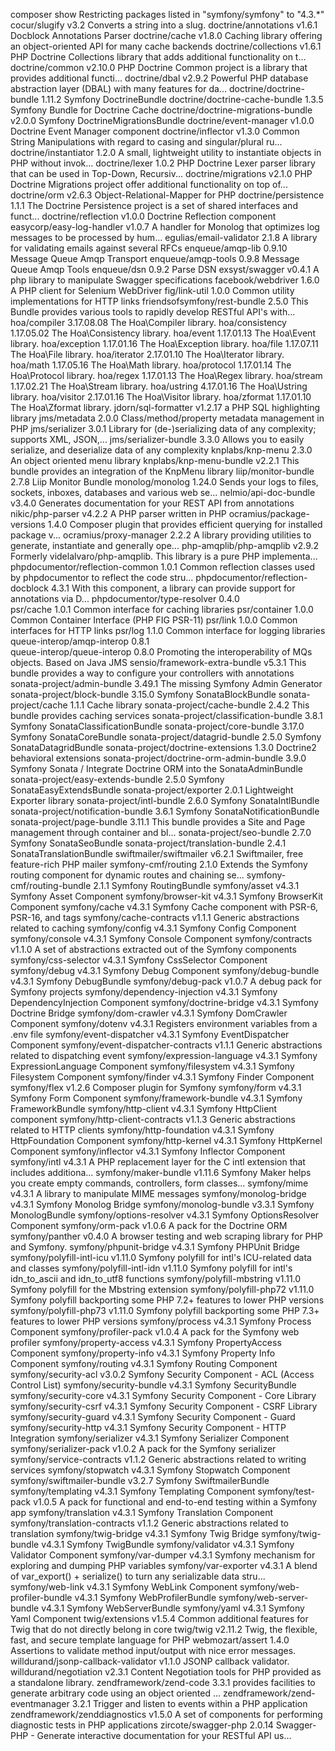 composer show
Restricting packages listed in "symfony/symfony" to "4.3.*"
cocur/slugify                            v3.2       Converts a string into a slug.
doctrine/annotations                     v1.6.1     Docblock Annotations Parser
doctrine/cache                           v1.8.0     Caching library offering an object-oriented API for many cache backends
doctrine/collections                     v1.6.1     PHP Doctrine Collections library that adds additional functionality on t...
doctrine/common                          v2.10.0    PHP Doctrine Common project is a library that provides additional functi...
doctrine/dbal                            v2.9.2     Powerful PHP database abstraction layer (DBAL) with many features for da...
doctrine/doctrine-bundle                 1.11.2     Symfony DoctrineBundle
doctrine/doctrine-cache-bundle           1.3.5      Symfony Bundle for Doctrine Cache
doctrine/doctrine-migrations-bundle      v2.0.0     Symfony DoctrineMigrationsBundle
doctrine/event-manager                   v1.0.0     Doctrine Event Manager component
doctrine/inflector                       v1.3.0     Common String Manipulations with regard to casing and singular/plural ru...
doctrine/instantiator                    1.2.0      A small, lightweight utility to instantiate objects in PHP without invok...
doctrine/lexer                           1.0.2      PHP Doctrine Lexer parser library that can be used in Top-Down, Recursiv...
doctrine/migrations                      v2.1.0     PHP Doctrine Migrations project offer additional functionality on top of...
doctrine/orm                             v2.6.3     Object-Relational-Mapper for PHP
doctrine/persistence                     1.1.1      The Doctrine Persistence project is a set of shared interfaces and funct...
doctrine/reflection                      v1.0.0     Doctrine Reflection component
easycorp/easy-log-handler                v1.0.7     A handler for Monolog that optimizes log messages to be processed by hum...
egulias/email-validator                  2.1.8      A library for validating emails against several RFCs
enqueue/amqp-lib                         0.9.10     Message Queue Amqp Transport
enqueue/amqp-tools                       0.9.8      Message Queue Amqp Tools
enqueue/dsn                              0.9.2      Parse DSN
exsyst/swagger                           v0.4.1     A php library to manipulate Swagger specifications
facebook/webdriver                       1.6.0      A PHP client for Selenium WebDriver
fig/link-util                            1.0.0      Common utility implementations for HTTP links
friendsofsymfony/rest-bundle             2.5.0      This Bundle provides various tools to rapidly develop RESTful API's with...
hoa/compiler                             3.17.08.08 The Hoa\Compiler library.
hoa/consistency                          1.17.05.02 The Hoa\Consistency library.
hoa/event                                1.17.01.13 The Hoa\Event library.
hoa/exception                            1.17.01.16 The Hoa\Exception library.
hoa/file                                 1.17.07.11 The Hoa\File library.
hoa/iterator                             2.17.01.10 The Hoa\Iterator library.
hoa/math                                 1.17.05.16 The Hoa\Math library.
hoa/protocol                             1.17.01.14 The Hoa\Protocol library.
hoa/regex                                1.17.01.13 The Hoa\Regex library.
hoa/stream                               1.17.02.21 The Hoa\Stream library.
hoa/ustring                              4.17.01.16 The Hoa\Ustring library.
hoa/visitor                              2.17.01.16 The Hoa\Visitor library.
hoa/zformat                              1.17.01.10 The Hoa\Zformat library.
jdorn/sql-formatter                      v1.2.17    a PHP SQL highlighting library
jms/metadata                             2.0.0      Class/method/property metadata management in PHP
jms/serializer                           3.0.1      Library for (de-)serializing data of any complexity; supports XML, JSON,...
jms/serializer-bundle                    3.3.0      Allows you to easily serialize, and deserialize data of any complexity
knplabs/knp-menu                         2.3.0      An object oriented menu library
knplabs/knp-menu-bundle                  v2.2.1     This bundle provides an integration of the KnpMenu library
liip/monitor-bundle                      2.7.8      Liip Monitor Bundle
monolog/monolog                          1.24.0     Sends your logs to files, sockets, inboxes, databases and various web se...
nelmio/api-doc-bundle                    v3.4.0     Generates documentation for your REST API from annotations
nikic/php-parser                         v4.2.2     A PHP parser written in PHP
ocramius/package-versions                1.4.0      Composer plugin that provides efficient querying for installed package v...
ocramius/proxy-manager                   2.2.2      A library providing utilities to generate, instantiate and generally ope...
php-amqplib/php-amqplib                  v2.9.2     Formerly videlalvaro/php-amqplib.  This library is a pure PHP implementa...
phpdocumentor/reflection-common          1.0.1      Common reflection classes used by phpdocumentor to reflect the code stru...
phpdocumentor/reflection-docblock        4.3.1      With this component, a library can provide support for annotations via D...
phpdocumentor/type-resolver              0.4.0     
psr/cache                                1.0.1      Common interface for caching libraries
psr/container                            1.0.0      Common Container Interface (PHP FIG PSR-11)
psr/link                                 1.0.0      Common interfaces for HTTP links
psr/log                                  1.1.0      Common interface for logging libraries
queue-interop/amqp-interop               0.8.1     
queue-interop/queue-interop              0.8.0      Promoting the interoperability of MQs objects. Based on Java JMS
sensio/framework-extra-bundle            v5.3.1     This bundle provides a way to configure your controllers with annotations
sonata-project/admin-bundle              3.49.1     The missing Symfony Admin Generator
sonata-project/block-bundle              3.15.0     Symfony SonataBlockBundle
sonata-project/cache                     1.1.1      Cache library
sonata-project/cache-bundle              2.4.2      This bundle provides caching services
sonata-project/classification-bundle     3.8.1      Symfony SonataClassificationBundle
sonata-project/core-bundle               3.17.0     Symfony SonataCoreBundle
sonata-project/datagrid-bundle           2.5.0      Symfony SonataDatagridBundle
sonata-project/doctrine-extensions       1.3.0      Doctrine2 behavioral extensions
sonata-project/doctrine-orm-admin-bundle 3.9.0      Symfony Sonata / Integrate Doctrine ORM into the SonataAdminBundle
sonata-project/easy-extends-bundle       2.5.0      Symfony SonataEasyExtendsBundle
sonata-project/exporter                  2.0.1      Lightweight Exporter library
sonata-project/intl-bundle               2.6.0      Symfony SonataIntlBundle
sonata-project/notification-bundle       3.6.1      Symfony SonataNotificationBundle
sonata-project/page-bundle               3.11.1     This bundle provides a Site and Page management through container and bl...
sonata-project/seo-bundle                2.7.0      Symfony SonataSeoBundle
sonata-project/translation-bundle        2.4.1      SonataTranslationBundle
swiftmailer/swiftmailer                  v6.2.1     Swiftmailer, free feature-rich PHP mailer
symfony-cmf/routing                      2.1.0      Extends the Symfony routing component for dynamic routes and chaining se...
symfony-cmf/routing-bundle               2.1.1      Symfony RoutingBundle
symfony/asset                            v4.3.1     Symfony Asset Component
symfony/browser-kit                      v4.3.1     Symfony BrowserKit Component
symfony/cache                            v4.3.1     Symfony Cache component with PSR-6, PSR-16, and tags
symfony/cache-contracts                  v1.1.1     Generic abstractions related to caching
symfony/config                           v4.3.1     Symfony Config Component
symfony/console                          v4.3.1     Symfony Console Component
symfony/contracts                        v1.1.0     A set of abstractions extracted out of the Symfony components
symfony/css-selector                     v4.3.1     Symfony CssSelector Component
symfony/debug                            v4.3.1     Symfony Debug Component
symfony/debug-bundle                     v4.3.1     Symfony DebugBundle
symfony/debug-pack                       v1.0.7     A debug pack for Symfony projects
symfony/dependency-injection             v4.3.1     Symfony DependencyInjection Component
symfony/doctrine-bridge                  v4.3.1     Symfony Doctrine Bridge
symfony/dom-crawler                      v4.3.1     Symfony DomCrawler Component
symfony/dotenv                           v4.3.1     Registers environment variables from a .env file
symfony/event-dispatcher                 v4.3.1     Symfony EventDispatcher Component
symfony/event-dispatcher-contracts       v1.1.1     Generic abstractions related to dispatching event
symfony/expression-language              v4.3.1     Symfony ExpressionLanguage Component
symfony/filesystem                       v4.3.1     Symfony Filesystem Component
symfony/finder                           v4.3.1     Symfony Finder Component
symfony/flex                             v1.2.6     Composer plugin for Symfony
symfony/form                             v4.3.1     Symfony Form Component
symfony/framework-bundle                 v4.3.1     Symfony FrameworkBundle
symfony/http-client                      v4.3.1     Symfony HttpClient component
symfony/http-client-contracts            v1.1.3     Generic abstractions related to HTTP clients
symfony/http-foundation                  v4.3.1     Symfony HttpFoundation Component
symfony/http-kernel                      v4.3.1     Symfony HttpKernel Component
symfony/inflector                        v4.3.1     Symfony Inflector Component
symfony/intl                             v4.3.1     A PHP replacement layer for the C intl extension that includes additiona...
symfony/maker-bundle                     v1.11.6    Symfony Maker helps you create empty commands, controllers, form classes...
symfony/mime                             v4.3.1     A library to manipulate MIME messages
symfony/monolog-bridge                   v4.3.1     Symfony Monolog Bridge
symfony/monolog-bundle                   v3.3.1     Symfony MonologBundle
symfony/options-resolver                 v4.3.1     Symfony OptionsResolver Component
symfony/orm-pack                         v1.0.6     A pack for the Doctrine ORM
symfony/panther                          v0.4.0     A browser testing and web scraping library for PHP and Symfony.
symfony/phpunit-bridge                   v4.3.1     Symfony PHPUnit Bridge
symfony/polyfill-intl-icu                v1.11.0    Symfony polyfill for intl's ICU-related data and classes
symfony/polyfill-intl-idn                v1.11.0    Symfony polyfill for intl's idn_to_ascii and idn_to_utf8 functions
symfony/polyfill-mbstring                v1.11.0    Symfony polyfill for the Mbstring extension
symfony/polyfill-php72                   v1.11.0    Symfony polyfill backporting some PHP 7.2+ features to lower PHP versions
symfony/polyfill-php73                   v1.11.0    Symfony polyfill backporting some PHP 7.3+ features to lower PHP versions
symfony/process                          v4.3.1     Symfony Process Component
symfony/profiler-pack                    v1.0.4     A pack for the Symfony web profiler
symfony/property-access                  v4.3.1     Symfony PropertyAccess Component
symfony/property-info                    v4.3.1     Symfony Property Info Component
symfony/routing                          v4.3.1     Symfony Routing Component
symfony/security-acl                     v3.0.2     Symfony Security Component - ACL (Access Control List)
symfony/security-bundle                  v4.3.1     Symfony SecurityBundle
symfony/security-core                    v4.3.1     Symfony Security Component - Core Library
symfony/security-csrf                    v4.3.1     Symfony Security Component - CSRF Library
symfony/security-guard                   v4.3.1     Symfony Security Component - Guard
symfony/security-http                    v4.3.1     Symfony Security Component - HTTP Integration
symfony/serializer                       v4.3.1     Symfony Serializer Component
symfony/serializer-pack                  v1.0.2     A pack for the Symfony serializer
symfony/service-contracts                v1.1.2     Generic abstractions related to writing services
symfony/stopwatch                        v4.3.1     Symfony Stopwatch Component
symfony/swiftmailer-bundle               v3.2.7     Symfony SwiftmailerBundle
symfony/templating                       v4.3.1     Symfony Templating Component
symfony/test-pack                        v1.0.5     A pack for functional and end-to-end testing within a Symfony app
symfony/translation                      v4.3.1     Symfony Translation Component
symfony/translation-contracts            v1.1.2     Generic abstractions related to translation
symfony/twig-bridge                      v4.3.1     Symfony Twig Bridge
symfony/twig-bundle                      v4.3.1     Symfony TwigBundle
symfony/validator                        v4.3.1     Symfony Validator Component
symfony/var-dumper                       v4.3.1     Symfony mechanism for exploring and dumping PHP variables
symfony/var-exporter                     v4.3.1     A blend of var_export() + serialize() to turn any serializable data stru...
symfony/web-link                         v4.3.1     Symfony WebLink Component
symfony/web-profiler-bundle              v4.3.1     Symfony WebProfilerBundle
symfony/web-server-bundle                v4.3.1     Symfony WebServerBundle
symfony/yaml                             v4.3.1     Symfony Yaml Component
twig/extensions                          v1.5.4     Common additional features for Twig that do not directly belong in core
twig/twig                                v2.11.2    Twig, the flexible, fast, and secure template language for PHP
webmozart/assert                         1.4.0      Assertions to validate method input/output with nice error messages.
willdurand/jsonp-callback-validator      v1.1.0     JSONP callback validator.
willdurand/negotiation                   v2.3.1     Content Negotiation tools for PHP provided as a standalone library.
zendframework/zend-code                  3.3.1      provides facilities to generate arbitrary code using an object oriented ...
zendframework/zend-eventmanager          3.2.1      Trigger and listen to events within a PHP application
zendframework/zenddiagnostics            v1.5.0     A set of components for performing diagnostic tests in PHP applications
zircote/swagger-php                      2.0.14     Swagger-PHP - Generate interactive documentation for your RESTful API us...
